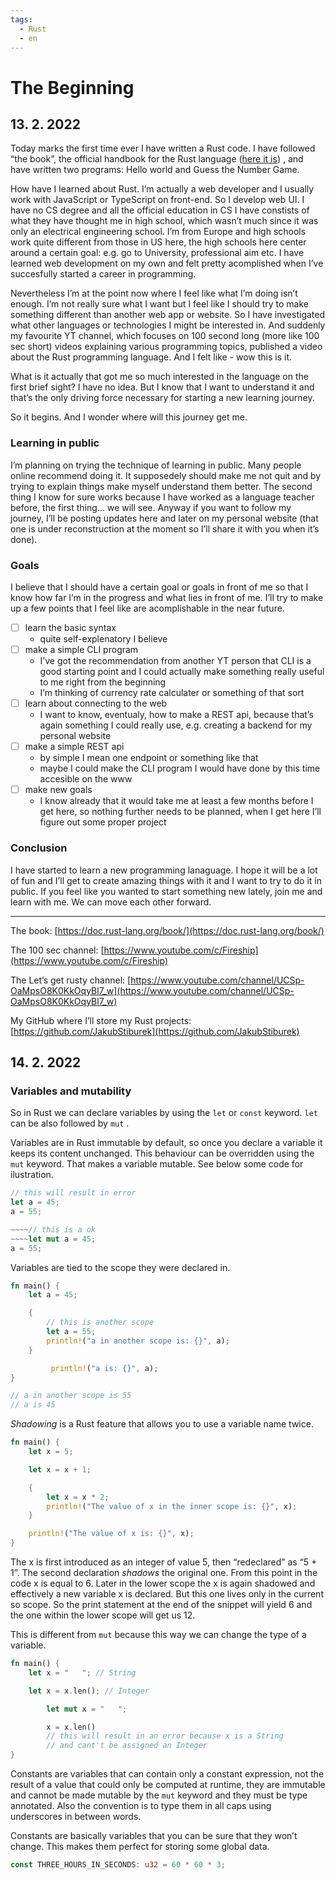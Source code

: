 ```yaml
---
tags:
  - Rust
  - en
---
```

# The Beginning

## 13. 2. 2022

Today marks the first time ever I have written a Rust code. I have followed “the book”, the official handbook for the Rust language ([here it is](https://doc.rust-lang.org/book/)) , and have written two programs: Hello world and Guess the Number Game.

How have I learned about Rust. I’m actually a web developer and I usually work with JavaScript or TypeScript on front-end. So I develop web UI. I have no CS degree and all the official education in CS I have constists of what they have thought me in high school, which wasn’t much since it was only an electrical engineering school. I’m from Europe and high schools work quite different from those in US here, the high schools here center around a certain goal: e.g. go to University, professional aim etc. I have learned web development on my own and felt pretty acomplished when I’ve succesfully started a career in programming.

Nevertheless I’m at the point now where I feel like what I’m doing isn’t enough. I’m not really sure what I want but I feel like I should try to make something different than another web app or website. So I have investigated what other languages or technologies I might be interested in. And suddenly my favourite YT channel, which focuses on 100 second long (more like 100 sec short) videos explaining various programming topics, published a video about the Rust programming language. And I felt like - wow this is it.

What is it actually that got me so much interested in the language on the first brief sight? I have no idea. But I know that I want to understand it and that’s the only driving force necessary for starting a new learning journey.

So it begins. And I wonder where will this journey get me.

### Learning in public

I’m planning on trying the technique of learning in public. Many people online recommend doing it. It supposedely should make me not quit and by trying to explain things make myself understand them better. The second thing I know for sure works because I have worked as a language teacher before, the first thing... we will see. Anyway if you want to follow my journey, I’ll be posting updates here and later on my personal website (that one is under reconstruction at the moment so I’ll share it with you when it’s done).

### Goals

I believe that I should have a certain goal or goals in front of me so that I know how far I’m in the progress and what lies in front of me. I’ll try to make up a few points that I feel like are acomplishable in the near future.

-   [ ] learn the basic syntax
    -   quite self-explenatory I believe
-   [ ] make a simple CLI program
    -   I’ve got the recommendation from another YT person that CLI is a good starting point and I could actually make something really useful to me right from the beginning
    -   I’m thinking of currency rate calculater or something of that sort
-   [ ] learn about connecting to the web
    -   I want to know, eventualy, how to make a REST api, because that’s again something I could really use, e.g. creating a backend for my personal website
-   [ ] make a simple REST api
    -   by simple I mean one endpoint or something like that
    -   maybe I could make the CLI program I would have done by this time accesible on the www
-   [ ] make new goals
    -   I know already that it would take me at least a few months before I get here, so nothing further needs to be planned, when I get here I’ll figure out some proper project

### Conclusion

I have started to learn a new programming lanaguage. I hope it will be a lot of fun and I’ll get to create amazing things with it and I want to try to do it in public. If you feel like you wanted to start something new lately, join me and learn with me. We can move each other forward.

---

The book: [](https://doc.rust-lang.org/book/)[https://doc.rust-lang.org/book/](https://doc.rust-lang.org/book/)

The 100 sec channel: [](https://www.youtube.com/c/Fireship)[https://www.youtube.com/c/Fireship](https://www.youtube.com/c/Fireship)

The Let’s get rusty channel: [](https://www.youtube.com/channel/UCSp-OaMpsO8K0KkOqyBl7_w)[https://www.youtube.com/channel/UCSp-OaMpsO8K0KkOqyBl7_w](https://www.youtube.com/channel/UCSp-OaMpsO8K0KkOqyBl7_w)

My GitHub where I’ll store my Rust projects: [](https://github.com/JakubStiburek)[https://github.com/JakubStiburek](https://github.com/JakubStiburek)

## 14. 2. 2022

### Variables and mutability

So in Rust we can declare variables by using the `let` or `const` keyword. `let` can be also followed by `mut` .

Variables are in Rust immutable by default, so once you declare a variable it keeps its content unchanged. This behaviour can be overridden using the `mut` keyword. That makes a variable mutable. See below some code for ilustration.

```rust
// this will result in error
let a = 45;
a = 55;

~~~~// this is a ok
~~~~let mut a = 45;
a = 55;
```

Variables are tied to the scope they were declared in.

```rust
fn main() {
    let a = 45;

    {
        // this is another scope
        let a = 55;
        println!("a in another scope is: {}", a);
    }

		 println!("a is: {}", a);
}

// a in another scope is 55
// a is 45
```

_Shadowing_ is a Rust feature that allows you to use a variable name twice.

```rust
fn main() {
    let x = 5;

    let x = x + 1;

    {
        let x = x * 2;
        println!("The value of x in the inner scope is: {}", x);
    }

    println!("The value of x is: {}", x);
}
```

The x is first introduced as an integer of value 5, then “redeclared” as “5 + 1”. The second declaration _shadows_ the original one. From this point in the code x is equal to 6. Later in the lower scope the x is again shadowed and effectively a new variable x is declared. But this one lives only in the current so scope. So the print statement at the end of the snippet will yield 6 and the one within the lower scope will get us 12.

This is different from `mut` because this way we can change the type of a variable.

```rust
fn main() {
    let x = "   "; // String

    let x = x.len(); // Integer

		let mut x = "   ";

		x = x.len() 
		// this will result in an error because x is a String 
		// and cant't be assigned an Integer
}
```

Constants are variables that can contain only a constant expression, not the result of a value that could only be computed at runtime, they are immutable and cannot be made mutable by the `mut` keyword and they must be type annotated. Also the convention is to type them in all caps using underscores in between words.

Constants are basically variables that you can be sure that they won’t change. This makes them perfect for storing some global data.

```rust
const THREE_HOURS_IN_SECONDS: u32 = 60 * 60 * 3;
```